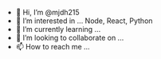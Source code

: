 - 👋 Hi, I’m @mjdh215
- 👀 I’m interested in ... Node, React, Python
- 🌱 I’m currently learning ...
- 💞️ I’m looking to collaborate on ...
- 📫 How to reach me ...

<!---
mjdh215/mjdh215 is a ✨ special ✨ repository because its `README.md` (this file) appears on your GitHub profile.
You can click the Preview link to take a look at your changes.
--->
